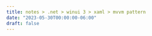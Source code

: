 ```yaml
---
title: notes > .net > winui 3 > xaml > mvvm pattern
date: "2023-05-30T00:00:00-06:00"
draft: false
---
```

